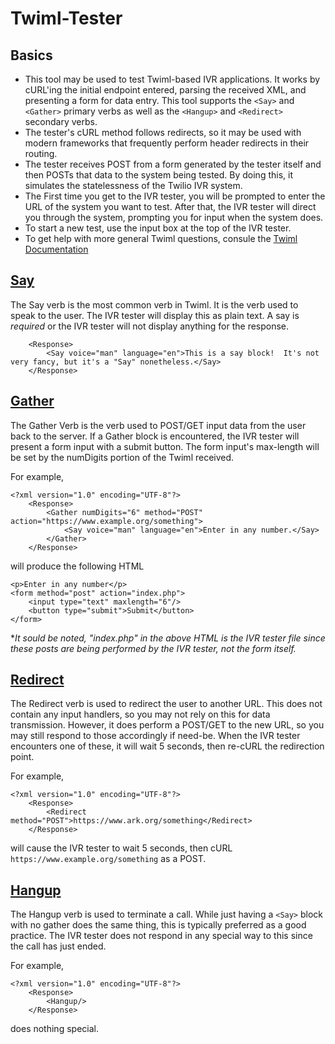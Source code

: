 Twiml-Tester
============

## Basics 

- This tool may be used to test Twiml-based IVR applications.  It works by cURL'ing the initial endpoint entered, parsing the received XML, and presenting a form for data entry.  This tool supports the `<Say>` and `<Gather>` primary verbs as well as the `<Hangup>` and `<Redirect>` secondary verbs.
- The tester's cURL method follows redirects, so it may be used with modern frameworks that frequently perform header redirects in their routing.
- The tester receives POST from a form generated by the tester itself and then POSTs that data to the system being tested.  By doing this, it simulates the statelessness of the Twilio IVR system.
- The First time you get to the IVR tester, you will be prompted to enter the URL of the system you want to test.  After that, the IVR tester will direct you through the system, prompting you for input when the system does.
- To start a new test, use the input box at the top of the IVR tester.
- To get help with more general Twiml questions, consule the [Twiml Documentation](http://www.twilio.com/docs/api/twiml "Twiml Documentation")


## [Say](http://www.twilio.com/docs/api/twiml/say)
The Say verb is the most common verb in Twiml.  It is the verb used to speak to the user.  The IVR tester will display this as plain text.  A say is *required* or the IVR tester will not display anything for the response.

  <?xml version="1.0" encoding="UTF-8"?>
		<Response>
			<Say voice="man" language="en">This is a say block!  It's not very fancy, but it's a "Say" nonetheless.</Say>
		</Response>


## [Gather](http://www.twilio.com/docs/api/twiml/gather)
The Gather Verb is the verb used to POST/GET input data from the user back to the server.  If a Gather block is encountered, the IVR tester will present a form input with a submit button.  The form input's max-length will be set by the numDigits portion of the Twiml received.

For example,

	<?xml version="1.0" encoding="UTF-8"?>
		<Response>
			<Gather numDigits="6" method="POST" action="https://www.example.org/something">
				<Say voice="man" language="en">Enter in any number.</Say>
			</Gather>
		</Response>
	
will produce the following HTML

	<p>Enter in any number</p>				
	<form method="post" action="index.php">
		<input type="text" maxlength="6"/>
		<button type="submit">Submit</button> 
	</form>


**It sould be noted, "index.php" in the above HTML is the IVR tester file since these posts are being performed by the IVR tester, not the form itself.*

## [Redirect](http://www.twilio.com/docs/api/twiml/redirect)
The Redirect verb is used to redirect the user to another URL.  This does not contain any input handlers, so you may not rely on this for data transmission.  However, it does perform a POST/GET to the new URL, so you may still respond to those accordingly if need-be.  When the IVR tester encounters one of these, it will wait 5 seconds, then re-cURL the redirection point.

For example,

	<?xml version="1.0" encoding="UTF-8"?>
		<Response>
			<Redirect method="POST">https://www.ark.org/something</Redirect>
		</Response>
	
will cause the IVR tester to wait 5 seconds, then cURL `https://www.example.org/something` as a POST.

## [Hangup](http://www.twilio.com/docs/api/twiml/hangup)
The Hangup verb is used to terminate a call.  While just having a `<Say>` block with no gather does the same thing, this is typically preferred as a good practice.  The IVR tester does not respond in any special way to this since the call has just ended.
	
For example,

	<?xml version="1.0" encoding="UTF-8"?>
		<Response>
			<Hangup/>
		</Response>
	
does nothing special.
